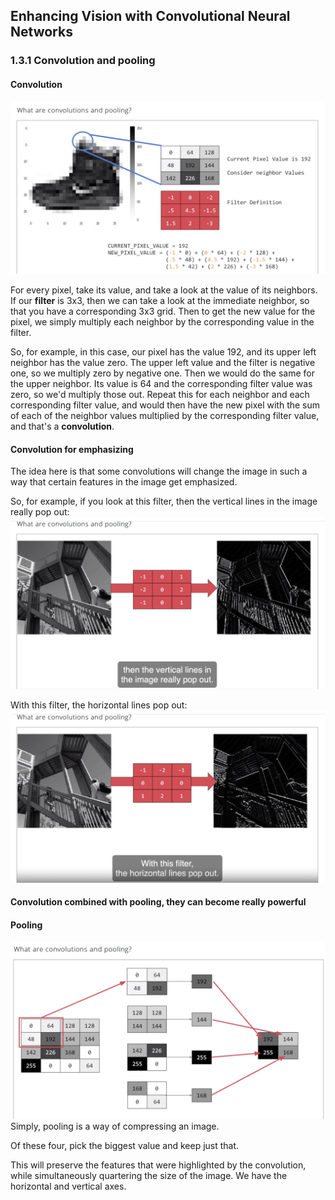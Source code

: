 ## Enhancing Vision with Convolutional Neural Networks

### 1.3.1 Convolution and pooling

#### Convolution

<img src="./img/convolution.png"/>

For every pixel, take its value, and take a look at the value of its neighbors. If our **filter** is 3x3, then we can take a look at the immediate neighbor, so that you have a corresponding 3x3 grid. Then to get the new value for the pixel, we simply multiply each neighbor by the corresponding value in the filter. 

So, for example, in this case, our pixel has the value 192, and its upper left neighbor has the value zero. The upper left value and the filter is negative one, so we multiply zero by negative one. Then we would do the same for the upper neighbor. Its value is 64 and the corresponding filter value was zero, so we'd multiply those out. Repeat this for each neighbor and each corresponding filter value, and would then have the new pixel with the sum of each of the neighbor values multiplied by the corresponding filter value, and that's a **convolution**. 

#### Convolution for emphasizing

The idea here is that some convolutions will change the image in such a way that certain features in the image get emphasized. 

So, for example, if you look at this filter, then the vertical lines in the image really pop out: 
<img src="./img/cnnverticalEmphasize.png"/>

With this filter, the horizontal lines pop out:
<img src="./img/cnnhorizontalEmphasize.png"/>


#### Convolution combined with pooling, they can become really powerful

#### Pooling

<img src="./img/cnnpooling.png"/>
Simply, pooling is a way of compressing an image.

Of these four, pick the biggest value and keep just that.

This will preserve the features that were highlighted by the convolution, while simultaneously quartering the size of the image. We have the horizontal and vertical axes.